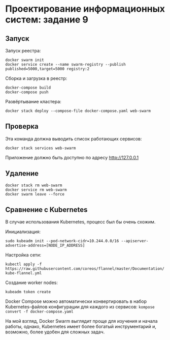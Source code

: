 # Проектирование информационных систем: задание 9

## Запуск

Запуск реестра:

```
docker swarm init
docker service create --name swarm-registry --publish published=5000,target=5000 registry:2 
```

Сборка и загрузка в реестр:

```
docker-compose build
docker-compose push
```

Развёртывание кластера:

```
docker stack deploy --compose-file docker-compose.yaml web-swarm
```

## Проверка

Эта команда должна выводить список работающих сервисов:

```
docker stack services web-swarm
```

Приложение должно быть доступно по адресу http://127.0.0.1

## Удаление

```
docker stack rm web-swarm
docker service rm web-swarm
docker swarm leave --force
```

## Сравнение с Kubernetes

В случае использования Kubernetes, процесс был бы очень схожим.

Инициализация:

`sudo kubeadm init --pod-network-cidr=10.244.0.0/16 --apiserver-advertise-address=[NODE_IP_ADDRESS]`

Настройка сети:

`kubectl apply -f https://raw.githubusercontent.com/coreos/flannel/master/Documentation/kube-flannel.yml`

Создание worker nodes:

`kubeadm token create`

Docker Compose можно автоматически конвертировать в набор Kubernetes-файлов конфигурации для каждого из сервисов:
`kompose convert -f docker-compose.yaml`

На мой взгляд, Docker Swarm выглядит проще для изучения и начала работы, однако, Kubernetes имеет более богатый инструментарий и, возможно, более удобен для сложных задач.
